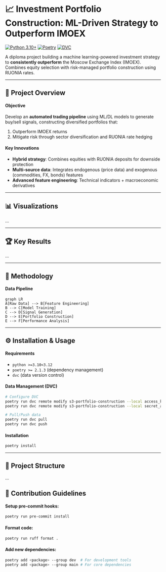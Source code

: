 # 📈 Investment Portfolio Construction: ML-Driven Strategy to Outperform IMOEX 

[![Python 3.10+](https://img.shields.io/badge/Python-3.10%2B-blue?logo=python&logoColor=white)](https://www.python.org/)
[![Poetry](https://img.shields.io/badge/Packaging-Poetry-cyan.svg)](https://python-poetry.org/)
[![DVC](https://img.shields.io/badge/Data_Versioning-DVC-yellowgreen)](https://dvc.org/)

A diploma project building a machine learning-powered investment strategy to **consistently outperform** the Moscow Exchange Index (IMOEX). Combines equity selection with risk-managed portfolio construction using RUONIA rates.

---

## 🎯 Project Overview

#### Objective
Develop an **automated trading pipeline** using ML/DL models to generate buy/sell signals, constructing diversified portfolios that:
1. Outperform IMOEX returns
2. Mitigate risk through sector diversification and RUONIA rate hedging

#### Key Innovations
- **Hybrid strategy**: Combines equities with RUONIA deposits for downside protection
- **Multi-source data**: Integrates endogenous (price data) and exogenous (commodities, FX, bonds) features
- **Advanced feature engineering**: Technical indicators + macroeconomic derivatives

---

## 📊 Visualizations
...

<!-- | ![IMOEX vs Portfolio](https://via.placeholder.com/400x200.png?text=Portfolio+vs+IMOEX+Returns) | ![Correlation Heatmap](https://via.placeholder.com/400x200.png?text=Asset+Correlation+Heatmap) |
|:--:|:--:|
| *Portfolio Performance vs Benchmark* | *Sector Correlation Analysis* |

| ![Technical Indicators](https://via.placeholder.com/800x200.png?text=RSI+%26+MACD+Visualization) |
|:--:|
| *Feature Engineering: Technical Indicators* | -->

---

## 🏆 Key Results

...

---

## 🧠 Methodology

#### Data Pipeline
```mermaid
graph LR
A[Raw Data] --> B[Feature Engineering]
B --> C[Model Training]
C --> D[Signal Generation]
D --> E[Portfolio Construction]
E --> F[Performance Analysis]
```

---

## ⚙️ Installation & Usage

#### Requirements
- `python >=3.10<3.12`
- `poetry >= 2.1.3` (dependency management)
- `dvc` (data version control)

#### Data Management (DVC)

```bash
# Configure DVC
poetry run dvc remote modify s3-portfolio-construction --local access_key_id $DVC_ACCESS_KEY_ID
poetry run dvc remote modify s3-portfolio-construction --local secret_access_key $DVC_SECRET_ACCESS_KEY

# Pull/Push data
poetry run dvc pull
poetry run dvc push
```

#### Installation

```bash
poetry install
```

---

## 📂 Project Structure
...


## 🤝 Contribution Guidelines

#### Setup pre-commit hooks:

```bash
poetry run pre-commit install
```

#### Format code:

```bash
poetry run ruff format .
```

#### Add new dependencies:

```bash
poetry add <package> --group dev  # For development tools
poetry add <package> --group main # For core dependencies
```